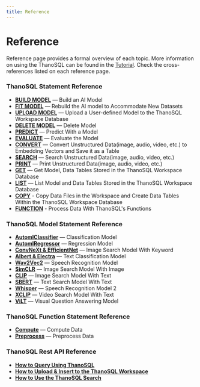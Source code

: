 ```yaml
---
title: Reference
---
```


# __Reference__

Reference page provides a formal overview of each topic. More information on using the ThanoSQL can be found in the [Tutorial](/en/tutorials/algorithm_list/). Check the cross-references listed on each reference page.

### __ThanoSQL Statement Reference__

- [__BUILD MODEL__](/en/how-to_guides/ThanoSQL_query/BUILD_MODEL_SYNTAX/) — Build an AI Model
- [__FIT MODEL__](/en/how-to_guides/ThanoSQL_query/FIT_MODEL_SYNTAX/) —  Rebuild the AI model to Accommodate New Datasets
- [__UPLOAD MODEL__](/en/how-to_guides/ThanoSQL_query/UPLOAD_MODEL_SYNTAX/) — Upload a User-defined Model to the ThanoSQL Workspace Database
- [__DELETE MODEL__](/en/how-to_guides/ThanoSQL_query/DELETE_MODEL_SYNTAX/) —  Delete Model
- [__PREDICT__](/en/how-to_guides/ThanoSQL_query/PREDICT_SYNTAX/) — Predict With a Model
- [__EVALUATE__](/en/how-to_guides/ThanoSQL_query/EVALUATE_SYNTAX/) — Evaluate the Model
- [__CONVERT__](/en/how-to_guides/ThanoSQL_query/CONVERT_SYNTAX/) — Convert Unstructured Data(image, audio, video, etc.) to Embedding Vectors and Save it as a Table
- [__SEARCH__](/en/how-to_guides/ThanoSQL_query/SEARCH_SYNTAX/) — Search Unstructured Data(image, audio, video, etc.)
- [__PRINT__](/en/how-to_guides/ThanoSQL_query/PRINT_SYNTAX/) — Print Unstructured Data(image, audio, video, etc.)
- [__GET__](/en/how-to_guides/ThanoSQL_query/GET_SYNTAX/) —  Get Model, Data Tables Stored in the ThanoSQL Workspace Database
- [__LIST__](/en/how-to_guides/ThanoSQL_query/LIST_SYNTAX/) — List Model and Data Tables Stored in the ThanoSQL Workspace Database
- [__COPY__](/en/how-to_guides/ThanoSQL_query/COPY_SYNTAX/) - Copy Data Files in the Workspace and Create Data Tables Within the ThanoSQL Workspace Database
- [__FUNCTION__](/en/how-to_guides/ThanoSQL_query/FUNCTION_SYNTAX/) - Process Data With ThanoSQL's Functions  

### __ThanoSQL Model Statement Reference__

- [__AutomlClassifier__](/en/how-to_guides/ThanoSQL_model/AutomlClassifier/) — Classification Model
- [__AutomlRegressor__](/en/how-to_guides/ThanoSQL_model/AutomlRegressor/) — Regression Model
- [__ConvNeXt & EfficientNet__](/en/how-to_guides/ThanoSQL_model/ConvNeXt_EfficientNet/) — Image Search Model With Keyword
- [__Albert & Electra__](/en/how-to_guides/ThanoSQL_model/Albert_Electra/) — Text Classification Model
- [__Wav2Vec2__](/en/how-to_guides/ThanoSQL_model/Wav2Vec2/) — Speech Recognition Model
- [__SimCLR__](/en/how-to_guides/ThanoSQL_model/SimCLR/) —  Image Search Model With Image
- [__CLIP__](/en/how-to_guides/ThanoSQL_model/CLIP/) — Image Search Model With Text
- [__SBERT__](/en/how-to_guides/ThanoSQL_model/SBERT/) — Text Search Model With Text
- [__Whisper__](/en/how-to_guides/ThanoSQL_model/Whisper/) — Speech Recognition Model 2 
- [__XCLIP__](/en/how-to_guides/ThanoSQL_model/XCLIP/) — Video Search Model With Text 
- [__ViLT__](/en/how-to_guides/ThanoSQL_model/ViLT/) — Visual Question Answering Model 

### __ThanoSQL Function Statement Reference__ 
- [__Compute__](/en/how-to_guides/ThanoSQL_function/Compute/) — Compute Data 
- [__Preprocess__](/en/how-to_guides/ThanoSQL_function/Preprocess/) — Preprocess Data

### __ThanoSQL Rest API Reference__

- [__How to Query Using ThanoSQL__](/en/how-to_guides/ThanoSQL_connecting/rest_api_thanosql_query/)
- [__How to Upload & Insert to the ThanoSQL Workspace__](/en/how-to_guides/ThanoSQL_connecting/rest_api_thanosql_insert/)
- [__How to Use the ThanoSQL Search__](/en/how-to_guides/ThanoSQL_connecting/rest_api_thanosql_search/)
